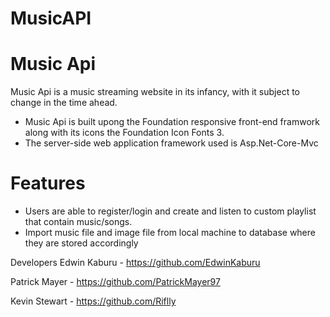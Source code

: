 # MusicAPI

# Music Api
Music Api is a music streaming website in its infancy, with it subject to change in the time ahead. 
 - Music Api is built upong the Foundation responsive front-end framwork along with its icons the Foundation Icon Fonts 3.
 - The server-side web application framework used is Asp.Net-Core-Mvc
# Features
- Users are able to register/login and create and listen to custom playlist that contain music/songs.
- Import music file and image file from local machine to database where they are stored accordingly

Developers
Edwin Kaburu - https://github.com/EdwinKaburu

Patrick Mayer - https://github.com/PatrickMayer97

Kevin Stewart - https://github.com/Riflly
